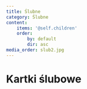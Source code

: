 ```yaml
---
title: Ślubne
category: Ślubne
content:
    items: '@self.children'
    order:
        by: default
        dir: asc
media_order: slub2.jpg
---
```


# Kartki ślubowe
